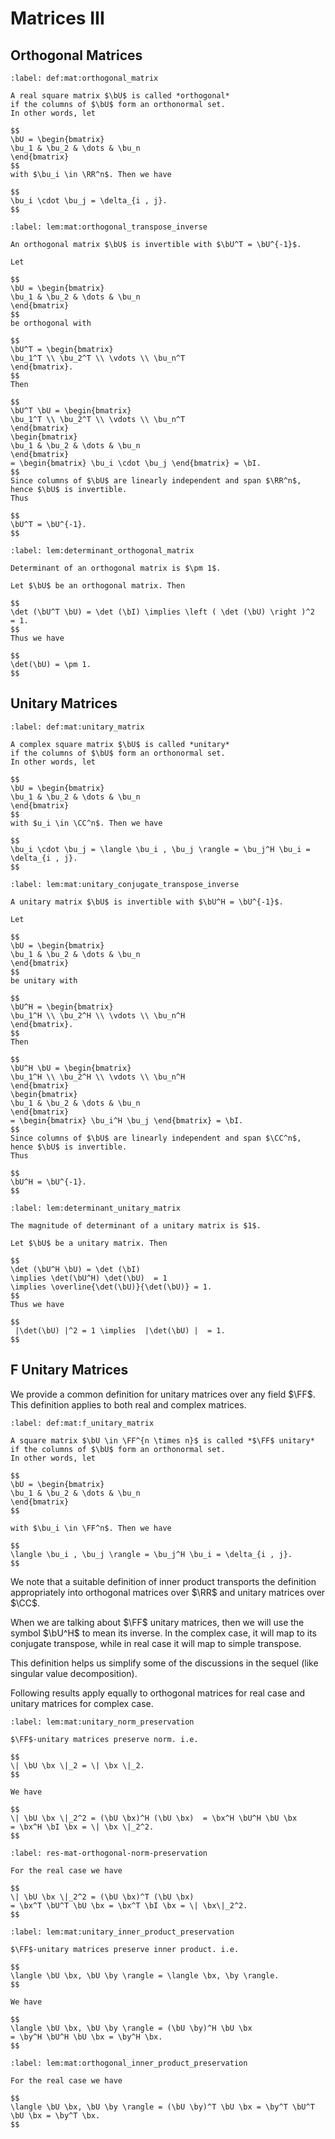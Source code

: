 # Matrices III

## Orthogonal Matrices
````{prf:definition}
:label: def:mat:orthogonal_matrix

A real square matrix $\bU$ is called *orthogonal*
if the columns of $\bU$ form an orthonormal set.
In other words, let

$$
\bU = \begin{bmatrix}
\bu_1 & \bu_2 & \dots & \bu_n
\end{bmatrix}
$$
with $\bu_i \in \RR^n$. Then we have

$$
\bu_i \cdot \bu_j = \delta_{i , j}.
$$ 
````

````{prf:lemma}
:label: lem:mat:orthogonal_transpose_inverse

An orthogonal matrix $\bU$ is invertible with $\bU^T = \bU^{-1}$.
````
````{prf:proof}
Let

$$
\bU = \begin{bmatrix}
\bu_1 & \bu_2 & \dots & \bu_n
\end{bmatrix}
$$
be orthogonal with 

$$
\bU^T = \begin{bmatrix}
\bu_1^T \\ \bu_2^T \\ \vdots \\ \bu_n^T
\end{bmatrix}.
$$
Then

$$
\bU^T \bU = \begin{bmatrix}
\bu_1^T \\ \bu_2^T \\ \vdots \\ \bu_n^T
\end{bmatrix}
\begin{bmatrix}
\bu_1 & \bu_2 & \dots & \bu_n
\end{bmatrix} 
= \begin{bmatrix} \bu_i \cdot \bu_j \end{bmatrix} = \bI. 
$$
Since columns of $\bU$ are linearly independent and span $\RR^n$, hence $\bU$ is invertible.
Thus

$$
\bU^T = \bU^{-1}.
$$
````
````{prf:lemma} Determinant of an orthogonal matrix
:label: lem:determinant_orthogonal_matrix

Determinant of an orthogonal matrix is $\pm 1$. 
````
````{prf:proof}
Let $\bU$ be an orthogonal matrix. Then

$$
\det (\bU^T \bU) = \det (\bI) \implies \left ( \det (\bU) \right )^2  = 1.
$$
Thus we have

$$
\det(\bU) = \pm 1.
$$
````
## Unitary Matrices
````{prf:definition} Unitary matrix
:label: def:mat:unitary_matrix

A complex square matrix $\bU$ is called *unitary*
if the columns of $\bU$ form an orthonormal set.
In other words, let

$$
\bU = \begin{bmatrix}
\bu_1 & \bu_2 & \dots & \bu_n
\end{bmatrix}
$$
with $u_i \in \CC^n$. Then we have

$$
\bu_i \cdot \bu_j = \langle \bu_i , \bu_j \rangle = \bu_j^H \bu_i = \delta_{i , j}.
$$ 
````

````{prf:lemma}
:label: lem:mat:unitary_conjugate_transpose_inverse

A unitary matrix $\bU$ is invertible with $\bU^H = \bU^{-1}$.
````
````{prf:proof}
Let

$$
\bU = \begin{bmatrix}
\bu_1 & \bu_2 & \dots & \bu_n
\end{bmatrix}
$$
be unitary with 

$$
\bU^H = \begin{bmatrix}
\bu_1^H \\ \bu_2^H \\ \vdots \\ \bu_n^H
\end{bmatrix}.
$$
Then

$$
\bU^H \bU = \begin{bmatrix}
\bu_1^H \\ \bu_2^H \\ \vdots \\ \bu_n^H
\end{bmatrix}
\begin{bmatrix}
\bu_1 & \bu_2 & \dots & \bu_n
\end{bmatrix} 
= \begin{bmatrix} \bu_i^H \bu_j \end{bmatrix} = \bI. 
$$
Since columns of $\bU$ are linearly independent and span $\CC^n$,
hence $\bU$ is invertible.
Thus

$$
\bU^H = \bU^{-1}.
$$
````

````{prf:lemma} Determinant of unitary matrices
:label: lem:determinant_unitary_matrix

The magnitude of determinant of a unitary matrix is $1$. 
````
````{prf:proof}
Let $\bU$ be a unitary matrix. Then

$$
\det (\bU^H \bU) = \det (\bI) 
\implies \det(\bU^H) \det(\bU)  = 1 
\implies \overline{\det(\bU)}{\det(\bU)} = 1.
$$
Thus we have

$$
 |\det(\bU) |^2 = 1 \implies  |\det(\bU) |  = 1.
$$
````



## F Unitary Matrices

We provide a common definition for unitary matrices over any field $\FF$.
This definition applies to both real and complex matrices.

````{prf:definition}
:label: def:mat:f_unitary_matrix

A square matrix $\bU \in \FF^{n \times n}$ is called *$\FF$ unitary*
if the columns of $\bU$ form an orthonormal set.
In other words, let

$$
\bU = \begin{bmatrix}
\bu_1 & \bu_2 & \dots & \bu_n
\end{bmatrix}
$$

with $\bu_i \in \FF^n$. Then we have

$$
\langle \bu_i , \bu_j \rangle = \bu_j^H \bu_i = \delta_{i , j}.
$$ 
````
We note that a suitable definition of inner product transports the definition appropriately
into orthogonal matrices over $\RR$ and unitary matrices over $\CC$.

When we are talking about $\FF$ unitary matrices, then we will use the symbol $\bU^H$ to mean
its inverse. In the complex case, it will map to its conjugate transpose, while in real case
it will map to simple transpose. 

This definition helps us simplify some of the discussions in the sequel (like singular value
decomposition).

Following results apply equally to orthogonal matrices for real case and unitary matrices
for complex case.

````{prf:lemma} Norm preservation
:label: lem:mat:unitary_norm_preservation

$\FF$-unitary matrices preserve norm. i.e.

$$
\| \bU \bx \|_2 = \| \bx \|_2.
$$
````

````{prf:proof}
We have

$$
\| \bU \bx \|_2^2 = (\bU \bx)^H (\bU \bx)  = \bx^H \bU^H \bU \bx 
= \bx^H \bI \bx = \| \bx \|_2^2.
$$
````


````{prf:remark}
:label: res-mat-orthogonal-norm-preservation

For the real case we have

$$
\| \bU \bx \|_2^2 = (\bU \bx)^T (\bU \bx)  
= \bx^T \bU^T \bU \bx = \bx^T \bI \bx = \| \bx\|_2^2.
$$
````

````{prf:lemma} Preservation of inner products
:label: lem:mat:unitary_inner_product_preservation

$\FF$-unitary matrices preserve inner product. i.e.

$$
\langle \bU \bx, \bU \by \rangle = \langle \bx, \by \rangle.
$$
````

````{prf:proof}
We have

$$
\langle \bU \bx, \bU \by \rangle = (\bU \by)^H \bU \bx 
= \by^H \bU^H \bU \bx = \by^H \bx.
$$
````

````{prf:remark}
:label: lem:mat:orthogonal_inner_product_preservation

For the real case we have

$$
\langle \bU \bx, \bU \by \rangle = (\bU \by)^T \bU \bx = \by^T \bU^T \bU \bx = \by^T \bx.
$$
````

